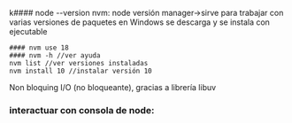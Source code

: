 k#### node --version
nvm: node versión manager->sirve para trabajar con varias versiones de paquetes 
en Windows se descarga y se instala con ejecutable
``` nvm -- versión
#### nvm use 18 
#### nvm -h //ver ayuda
nvm list //ver versiones instaladas
nvm install 10 //instalar versión 10
```
Non bloquing I/O (no bloqueante), gracias a librería libuv
### interactuar con consola de node:

